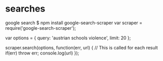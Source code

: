 # searches
google search
$ npm install google-search-scraper
var scraper = require('google-search-scraper');

var options = {
  query: 'austrian schools violence',
  limit: 20
};

scraper.search(options, function(err, url) {
  // This is called for each result
  if(err) throw err;
  console.log(url)
});
